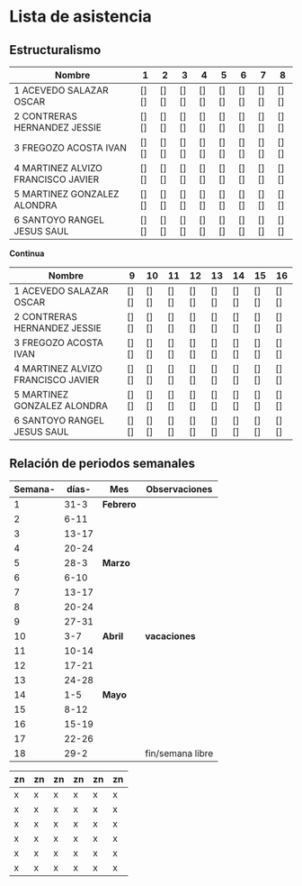 # Lista de asistencia 
## Estructuralismo

| Nombre                             | 1    | 2    | 3    | 4    | 5    | 6    | 7    | 8    |
|------------------------------------|------|------|------|------|------|------|------|------|
| 1  ACEVEDO SALAZAR OSCAR           | [][] | [][] | [][] | [][] | [][] | [][] | [][] | [][] |
| 2 CONTRERAS HERNANDEZ JESSIE       | [][] | [][] | [][] | [][] | [][] | [][] | [][] | [][] |
| 3 FREGOZO ACOSTA IVAN              | [][] | [][] | [][] | [][] | [][] | [][] | [][] | [][] |
| 4 MARTINEZ ALVIZO FRANCISCO JAVIER | [][] | [][] | [][] | [][] | [][] | [][] | [][] | [][] |
| 5 MARTINEZ GONZALEZ ALONDRA        | [][] | [][] | [][] | [][] | [][] | [][] | [][] | [][] |
| 6 SANTOYO RANGEL JESUS SAUL        | [][] | [][] | [][] | [][] | [][] | [][] | [][] | [][] |





**Continua**

| Nombre                             | 9    | 10   | 11   | 12   | 13   | 14   | 15   | 16   |
|------------------------------------|------|------|------|------|------|------|------|------|
| 1  ACEVEDO SALAZAR OSCAR           | [][] | [][] | [][] | [][] | [][] | [][] | [][] | [][] |
| 2 CONTRERAS HERNANDEZ JESSIE       | [][] | [][] | [][] | [][] | [][] | [][] | [][] | [][] |
| 3 FREGOZO ACOSTA IVAN              | [][] | [][] | [][] | [][] | [][] | [][] | [][] | [][] |
| 4 MARTINEZ ALVIZO FRANCISCO JAVIER | [][] | [][] | [][] | [][] | [][] | [][] | [][] | [][] |
| 5 MARTINEZ GONZALEZ ALONDRA        | [][] | [][] | [][] | [][] | [][] | [][] | [][] | [][] |
| 6 SANTOYO RANGEL JESUS SAUL        | [][] | [][] | [][] | [][] | [][] | [][] | [][] | [][] |




## Relación de periodos semanales  

| Semana- | días- | Mes         | Observaciones    |
|---------|-------|-------------|------------------|
| 1       | 31-3  | **Febrero** |                  |
| 2       | 6-11  |             |                  |
| 3       | 13-17 |             |                  |
| 4       | 20-24 |             |                  |
| 5       | 28-3  | **Marzo**   |                  |
| 6       | 6-10  |             |                  |
| 7       | 13-17 |             |                  |
| 8       | 20-24 |             |                  |
| 9       | 27-31 |             |                  |
| 10      | 3-7   | **Abril**   | **vacaciones**   |
| 11      | 10-14 |             |                  |
| 12      | 17-21 |             |                  |
| 13      | 24-28 |             |                  |
| 14      | 1-5   | **Mayo**    |                  |
| 15      | 8-12  |             |                  |
| 16      | 15-19 |             |                  |
| 17      | 22-26 |             |                  |
| 18      | 29-2  |             | fin/semana libre |







| zn | zn | zn | zn | zn | zn |
|----|----|----|----|----|----|
| x  | x  | x  | x  | x  | x  |
| x  | x  | x  | x  | x  | x  |
| x  | x  | x  | x  | x  | x  |
| x  | x  | x  | x  | x  | x  |
| x  | x  | x  | x  | x  | x  |
| x  | x  | x  | x  | x  | x  |
